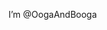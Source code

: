 I’m @OogaAndBooga

<!---
OogaAndBooga/OogaAndBooga is a ✨ special ✨ repository because its `README.md` (this file) appears on your GitHub profile.
You can click the Preview link to take a look at your changes.
--->
